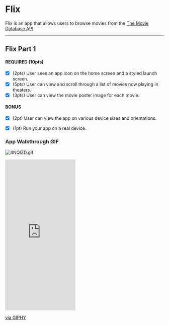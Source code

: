 # Flix

Flix is an app that allows users to browse movies from the [The Movie Database API](http://docs.themoviedb.apiary.io/#).

---

## Flix Part 1

#### REQUIRED (10pts)
- [x] (2pts) User sees an app icon on the home screen and a styled launch screen.
- [x] (5pts) User can view and scroll through a list of movies now playing in theaters.
- [x] (3pts) User can view the movie poster image for each movie.

#### BONUS
- [x] (2pt) User can view the app on various device sizes and orientations.
- [x] (1pt) Run your app on a real device.


### App Walkthrough GIF
![4NQlZD.gif](https://giphy.com/embed/OwcyNvTVOJaY97yEsa)
<iframe src="https://giphy.com/embed/OwcyNvTVOJaY97yEsa" width="223" height="480" frameBorder="0" class="giphy-embed" allowFullScreen></iframe><p><a href="https://giphy.com/gifs/OwcyNvTVOJaY97yEsa">via GIPHY</a></p>
